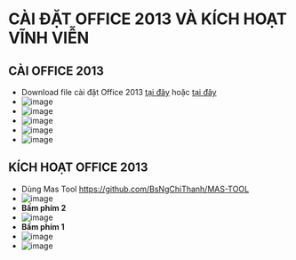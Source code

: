 # CÀI ĐẶT OFFICE 2013 VÀ KÍCH HOẠT VĨNH VIỄN #

## CÀI OFFICE 2013 ##
- Download file cài đặt Office 2013 [tại đây](https://bsthanh-my.sharepoint.com/:u:/g/personal/0914678254_bsthanh_onmicrosoft_com/ERdF0n-yeYVBhP4DZuz5KaIBCLDd_EctZOdqs3owHF4ymw?e=SdbGeY) hoặc [tại đây](https://bsthanh-my.sharepoint.com/:u:/g/personal/0914678254_bsthanh_onmicrosoft_com/ESPI1-LpRe1Fi8PwDB_xP2YBQkC23l7TpiXSeH63JYrYOw?e=xvgTjD)
- ![image](https://github.com/BsNgChiThanh/Cai-Office2013-va-kich-hoat/assets/82578024/b0b8c19a-003f-4f08-92ca-d72553a02232)
- ![image](https://github.com/BsNgChiThanh/Cai-Office2013-va-kich-hoat/assets/82578024/95d6b0ff-30b9-4456-9e3a-69c88722ff84)
- ![image](https://github.com/BsNgChiThanh/Cai-Office2013-va-kich-hoat/assets/82578024/54fe79c4-9020-4573-b988-1698c0d8bb0c)
- ![image](https://github.com/BsNgChiThanh/Cai-Office2013-va-kich-hoat/assets/82578024/2cbbd55a-8bff-447b-8d2c-063059710f30)
- ![image](https://github.com/BsNgChiThanh/Cai-Office2013-va-kich-hoat/assets/82578024/da755439-f293-47cb-b3f4-8daf9c0123cf)

## KÍCH HOẠT OFFICE 2013 ##
- Dùng Mas Tool https://github.com/BsNgChiThanh/MAS-TOOL
- ![image](https://github.com/BsNgChiThanh/Cai-Office2013-va-kich-hoat/assets/82578024/aaf0551e-13bd-4a47-8bfb-15fc94fb453d)
- **Bấm phím 2**
- ![image](https://github.com/BsNgChiThanh/Cai-Office2013-va-kich-hoat/assets/82578024/fb3311e5-9607-46c4-bd24-f726ef8ab866)
- **Bấm phím 1**
- ![image](https://github.com/BsNgChiThanh/Cai-Office2013-va-kich-hoat/assets/82578024/006b7fc2-1dee-4b66-9fb5-384d20fad417)
- ![image](https://github.com/BsNgChiThanh/Cai-Office2013-va-kich-hoat/assets/82578024/5261c01b-6b1b-4c23-bfaf-ebdafc6aee29)




